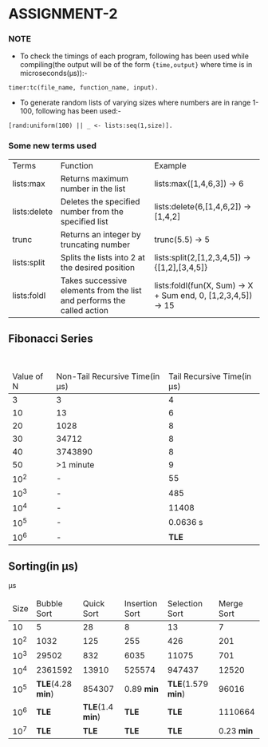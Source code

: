 # ASSIGNMENT-2
### NOTE
- To check the timings of each program, following has been used while compiling(the output will be of the form ```{time,output}``` where time is in microseconds(μs)):-
```
timer:tc(file_name, function_name, input).
```
- To generate random lists of varying sizes where numbers are in range 1-100, following has been used:-
```
[rand:uniform(100) || _ <- lists:seq(1,size)].
```
### Some new terms used
<table>
  <tr>
  <td>Terms</td>
    <td>Function</td>
    <td>Example</td>
  </tr>
  <tr>
    <td>lists:max</td>
    <td>Returns maximum number in the list</td>
    <td>lists:max([1,4,6,3])  ->  6</td>
  </tr>
  <tr>
    <td>lists:delete</td>
    <td>Deletes the specified number from the specified list</td>
    <td>lists:delete(6,[1,4,6,2])  ->  [1,4,2]</td>
  </tr>
  <tr>
    <td>trunc</td>
    <td>Returns an integer by truncating number</td>
    <td>trunc(5.5)  ->  5</td>
  </tr>
  <tr>
    <td>lists:split</td>
    <td>Splits the lists into 2 at the desired position</td>
    <td>lists:split(2,[1,2,3,4,5])  ->  {[1,2],[3,4,5]}</td>
  </tr>
  <tr>
    <td>lists:foldl</td>
    <td>Takes successive elements from the list and performs the called action</td>
    <td>lists:foldl(fun(X, Sum) -> X + Sum end, 0, [1,2,3,4,5])  -> 15</td>
  </tr>
</table>


## Fibonacci Series

<table>
  <thead>
    <tr>
      <td>Value of N</td>
      <td>Non-Tail Recursive Time(in μs)</td>
      <td>Tail Recursive Time(in  μs)</td>
    </tr>
  </thead>
    <tr>
      <td>3</td>
      <td>3</td>
      <td>4</td>
    </tr>
    <tr>
      <td>10</td>
      <td>13</td>
      <td>6</td>
    </tr>
    <tr>
      <td>20</td>
      <td>1028</td>
      <td>8</td>
    </tr>
    <tr>
      <td>30</td>
      <td>34712</td>
      <td>8</td>
    </tr>
    <tr>
      <td>40</td>
      <td>3743890</td>
      <td>8</td>
    </tr>
    <tr>
      <td>50</td>
      <td>>1 minute</td>
      <td>9</td>
    </tr>
    <tr>
    <td>10<sup>2</sup></td>
      <td>-</td>
      <td>55</td>
    </tr>
    <tr>
    <td>10<sup>3</sup></td>
      <td>-</td>
      <td>485</td>
    </tr>
    <tr>
    <td>10<sup>4</sup></td>
      <td>-</td>
      <td>11408</td>
    </tr>
    <tr>
    <td>10<sup>5</sup></td>
      <td>-</td>
      <td>0.0636 s</td>
    </tr>
    <tr>
    <td>10<sup>6</sup></td>
    <td>-</td>
    <td><b>TLE</b></td>
    </tr>
</table>


## Sorting(in μs)
<table>
  <thead>
    <tr>
      <td>Size</td>
      <td>Bubble Sort</td>
      <td>Quick Sort</td>
      <td>Insertion Sort</td>
      <td>Selection Sort</td>
      <td>Merge Sort</td>
    </tr>
  </thead>
    <tr>
      <td>10</td>
      <td>5</td>
      <td>28</td>
      <td>8</td>
      <td>13</td>
      <td>7</td>
    </tr>
    <tr>
      <td>10<sup>2</sup></td>
      <td>1032</td>
      <td>125</td>
      <td>255</td>
      <td>426</td>
      <td>201</td>
    </tr>
    <tr>
      <td>10<sup>3</sup></td>
      <td>29502</td>μs
      <td>832</td>
      <td>6035</td>
      <td>11075</td>
      <td>701</td>
    </tr>
    <tr>
      <td>10<sup>4</sup></td>
      <td>2361592</td>
      <td>13910</td>
      <td>525574</td>
      <td>947437</td>
      <td>12520</td>
    </tr>
    <tr>
      <td>10<sup>5</sup></td>
      <td><b>TLE</b>(4.28 <b>min</b>)</td>
      <td>854307</td>
      <td>0.89 <b>min</b></td>
      <td><b>TLE</b>(1.579 <b>min</b>)</td>
      <td>96016</td>
    </tr>
    <tr>
      <td>10<sup>6</sup></td>
      <td><b>TLE</b></td>
      <td><b>TLE</b>(1.4 <b>min</b>)</td>
      <td><b>TLE</b></td>
      <td><b>TLE</b></td>
      <td>1110664</td>
    </tr>
    <tr>
      <td>10<sup>7</sup></td>
      <td><b>TLE</b></td>
      <td><b>TLE</b></td>
      <td><b>TLE</b></td>
      <td><b>TLE</b></td>
      <td>0.23 <b>min</b></td>
    </tr>
</table>
 
